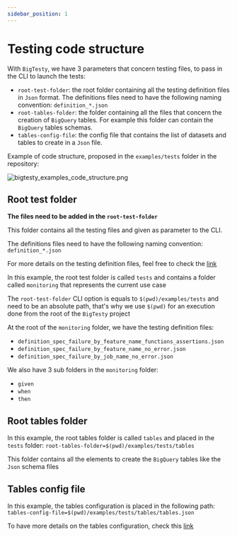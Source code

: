 ```yaml
---
sidebar_position: 1
---
```


# Testing code structure

With `BigTesty`, we have 3 parameters that concern testing files, to pass in the CLI to launch the tests:
- `root-test-folder`: the root folder containing all the testing definition files in `Json` format. The definitions files need to have the following naming convention: `definition_*.json`
- `root-tables-folder`: the folder containing all the files that concern the creation of `BigQuery` tables. For example this folder can contain the `BigQuery` tables schemas.
- `tables-config-file`: the config file that contains the list of datasets and tables to create in a `Json` file.

Example of code structure, proposed in the `examples/tests` folder in the repository:

![bigtesty_examples_code_structure.png](/img/bigtesty_examples_code_structure.png)

## Root test folder

**The files need to be added in the `root-test-folder`**

This folder contains all the testing files and given as parameter to the CLI.

The definitions files need to have the following naming convention: `definition_*.json`

For more details on the testing definition files, feel free to check the [link](testing-definition-files.md)

In this example, the root test folder is called `tests` and contains a folder called `monitoring` that represents the current use case

The `root-test-folder` CLI option is equals to `$(pwd)/examples/tests` and need to be an absolute path, that's why we use
`$(pwd)` for an execution done from the root of the `BigTesty` project

At the root of the `monitoring` folder, we have the testing definition files:
- `definition_spec_failure_by_feature_name_functions_assertions.json`
- `definition_spec_failure_by_feature_name_no_error.json`
- `definition_spec_failure_by_job_name_no_error.json`

We also have 3 sub folders in the `monitoring` folder:
- `given`
- `when`
- `then`

## Root tables folder

In this example, the root tables folder is called `tables` and placed in the `tests` folder: `root-tables-folder=$(pwd)/examples/tests/tables`

This folder contains all the elements to create the `BigQuery` tables like the `Json` schema files

## Tables config file

In this example, the tables configuration is placed in the following path: `tables-config-file=$(pwd)/examples/tests/tables/tables.json`

To have more details on the tables configuration, check this [link](tables-config-file.md)
